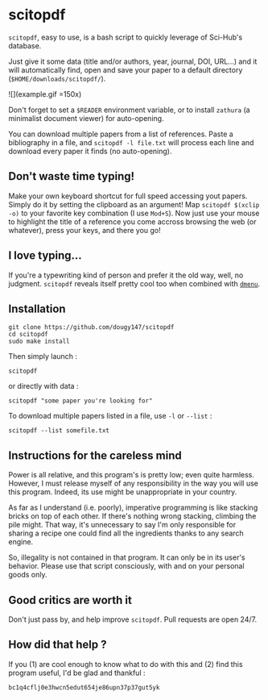 # scitopdf

`scitopdf`, easy to use, is a bash script to quickly leverage of Sci-Hub's database.

Just give it some data (title and/or authors, year, journal, DOI, URL...) and it will automatically find, open and save your paper to a default directory (`$HOME/downloads/scitopdf/`).

![](example.gif =150x)

Don't forget to set a `$READER` environment variable, or to install `zathura` (a minimalist document viewer) for auto-opening.

You can download multiple papers from a list of references. Paste a bibliography in a file, and `scitopdf -l file.txt` will process each line and download every paper it finds (no auto-opening).

## Don't waste time typing!

Make your own keyboard shortcut for full speed accessing yout papers.
Simply do it by setting the clipboard as an argument!
Map `scitopdf $(xclip -o)` to your favorite key combination (I use `Mod+S`).
Now just use your mouse to highlight the title of a reference you come accross browsing the web (or whatever), press your keys, and there you go!

## I love typing...

If you're a typewriting kind of person and prefer it the old way, well, no judgment.
`scitopdf` reveals itself pretty cool too when combined with [`dmenu`](https://tools.suckless.org/dmenu/).

## Installation

```
git clone https://github.com/dougy147/scitopdf
cd scitopdf
sudo make install
```
Then simply launch :
```
scitopdf
```
or directly with data :
```
scitopdf "some paper you're looking for"
```

To download multiple papers listed in a file, use `-l` or `--list` :
```
scitopdf --list somefile.txt
```

## Instructions for the careless mind

Power is all relative, and this program's is pretty low; even quite harmless. However, I must release myself of any responsibility in the way you will use this program. Indeed, its use might be unappropriate in your country.

As far as I understand (i.e. poorly), imperative programming is like stacking bricks on top of each other.
If there's nothing wrong stacking, climbing the pile might.
That way, it's unnecessary to say I'm only responsible for sharing a recipe one could find all the ingredients thanks to any search engine.

So, illegality is not contained in that program. It can only be in its user's behavior.
Please use that script consciously, with and on your personal goods only.

## Good critics are worth it

Don't just pass by, and help improve `scitopdf`. Pull requests are open $24/7$.

## How did that help ?

If you (1) are cool enough to know what to do with this and (2) find this program useful, I'd be glad and thankful :

`bc1q4cflj0e3hwcn5edut654je86upn37p37gut5yk`
